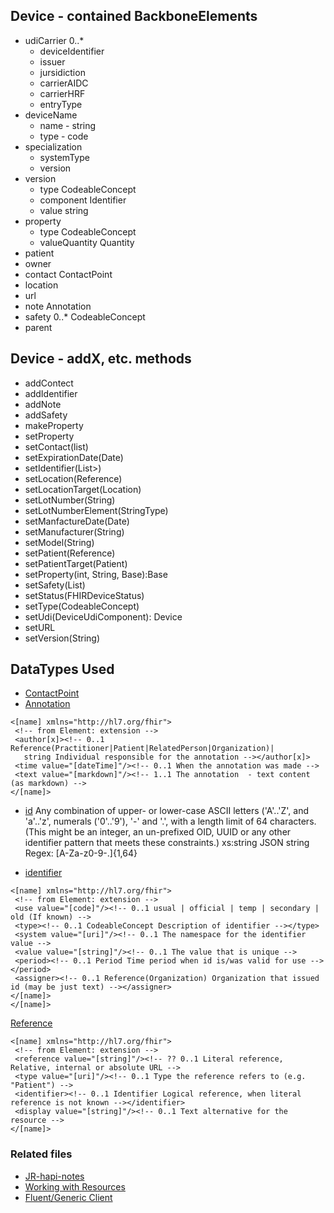 

## Device - contained BackboneElements
* udiCarrier 0..*
	* deviceIdentifier
    * issuer
    * jursidiction
    * carrierAIDC
    * carrierHRF
    * entryType
* deviceName
	* name - string
	* type - code
* specialization
	* systemType
    * version
* version
    * type  CodeableConcept
    * component  Identifier
    * value  string
* property
    * type CodeableConcept
    * valueQuantity Quantity
 * patient
 * owner
 * contact ContactPoint
 * location
 * url
 * note Annotation
 * safety 0..* CodeableConcept
 * parent

## Device - addX, etc. methods
* addContect
* addIdentifier
* addNote
* addSafety
* makeProperty
* setProperty
* setContact(list<ContactPoint>)
* setExpirationDate(Date)
* setIdentifier(List<identifier>>)
* setLocation(Reference)
* setLocationTarget(Location)
* setLotNumber(String)
* setLotNumberElement(StringType)
* setManfactureDate(Date)
* setManufacturer(String)
* setModel(String)
* setPatient(Reference)
* setPatientTarget(Patient)
* setProperty(int, String, Base):Base
* setSafety(List<CodeableConcept>)
* setStatus(FHIRDeviceStatus)
* setType(CodeableConcept)
* setUdi(DeviceUdiComponent): Device
* setURL
* setVersion(String)


## DataTypes Used
* [ContactPoint](https://www.hl7.org/fhir/datatypes.html#ContactPoint)
* [Annotation](http://www.hl7.org/fhir/datatypes.html#annotation)

```
<[name] xmlns="http://hl7.org/fhir">
 <!-- from Element: extension -->
 <author[x]><!-- 0..1 Reference(Practitioner|Patient|RelatedPerson|Organization)|
   string Individual responsible for the annotation --></author[x]>
 <time value="[dateTime]"/><!-- 0..1 When the annotation was made -->
 <text value="[markdown]"/><!-- 1..1 The annotation  - text content (as markdown) -->
</[name]>

```


* [id](http://www.hl7.org/fhir/datatypes.html#id)
  Any combination of upper- or lower-case ASCII letters ('A'..'Z', and 'a'..'z', numerals ('0'..'9'), '-' and '.', with a length limit of 64 characters. (This might be an integer, an un-prefixed OID, UUID or any other identifier pattern that meets these constraints.)	xs:string	JSON string
Regex: [A-Za-z0-9\-\.]{1,64}

* [identifier](http://www.hl7.org/fhir/datatypes.html#identifier)

```
<[name] xmlns="http://hl7.org/fhir">
 <!-- from Element: extension -->
 <use value="[code]"/><!-- 0..1 usual | official | temp | secondary | old (If known) -->
 <type><!-- 0..1 CodeableConcept Description of identifier --></type>
 <system value="[uri]"/><!-- 0..1 The namespace for the identifier value -->
 <value value="[string]"/><!-- 0..1 The value that is unique -->
 <period><!-- 0..1 Period Time period when id is/was valid for use --></period>
 <assigner><!-- 0..1 Reference(Organization) Organization that issued id (may be just text) --></assigner>
</[name]>
</[name]>
```

[Reference](https://www.hl7.org/fhir/references.html)

```
<[name] xmlns="http://hl7.org/fhir">
 <!-- from Element: extension -->
 <reference value="[string]"/><!-- ?? 0..1 Literal reference, Relative, internal or absolute URL -->
 <type value="[uri]"/><!-- 0..1 Type the reference refers to (e.g. "Patient") -->
 <identifier><!-- 0..1 Identifier Logical reference, when literal reference is not known --></identifier>
 <display value="[string]"/><!-- 0..1 Text alternative for the resource -->
</[name]>

```

### Related files
* [JR-hapi-notes](file:///Users/jrhoads/projects/fhirstarters/JR-hapi-notes.html)
* [Working with Resources](http://hapifhir.io/doc_fhirobjects.html)
* [Fluent/Generic Client](http://hapifhir.io/doc_rest_client.html)